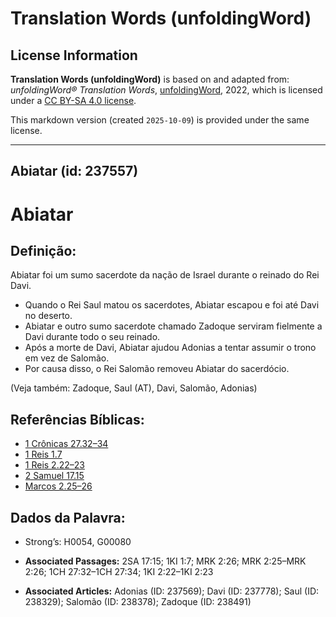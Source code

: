 # Translation Words (unfoldingWord)

## License Information

**Translation Words (unfoldingWord)** is based on and adapted from: _unfoldingWord® Translation Words_, [unfoldingWord](https://unfoldingword.org/utw), 2022, which is licensed under a [CC BY-SA 4.0 license](https://creativecommons.org/licenses/by-sa/4.0/legalcode.en).

This markdown version (created `2025-10-09`) is provided under the same license.



--------------------------------

## Abiatar (id: 237557)

Abiatar
=======

Definição:
----------

Abiatar foi um sumo sacerdote da nação de Israel durante o reinado do Rei Davi.

* Quando o Rei Saul matou os sacerdotes, Abiatar escapou e foi até Davi no deserto.
* Abiatar e outro sumo sacerdote chamado Zadoque serviram fielmente a Davi durante todo o seu reinado.
* Após a morte de Davi, Abiatar ajudou Adonias a tentar assumir o trono em vez de Salomão.
* Por causa disso, o Rei Salomão removeu Abiatar do sacerdócio.

(Veja também: Zadoque, Saul (AT), Davi, Salomão, Adonias)

Referências Bíblicas:
---------------------

* [1 Crônicas 27\.32–34](https://ref.ly/1Chr27:32-1Chr27:34)
* [1 Reis 1\.7](https://ref.ly/1Kgs1:7)
* [1 Reis 2\.22–23](https://ref.ly/1Kgs2:22-1Kgs2:23)
* [2 Samuel 17\.15](https://ref.ly/2Sam17:15)
* [Marcos 2\.25–26](https://ref.ly/Mark2:25-Mark2:26)

Dados da Palavra:
-----------------

* Strong’s: H0054, G00080

* **Associated Passages:** 2SA 17:15; 1KI 1:7; MRK 2:26; MRK 2:25–MRK 2:26; 1CH 27:32–1CH 27:34; 1KI 2:22–1KI 2:23
* **Associated Articles:** Adonias (ID: 237569); Davi (ID: 237778); Saul (ID: 238329); Salomão (ID: 238378); Zadoque (ID: 238491)

